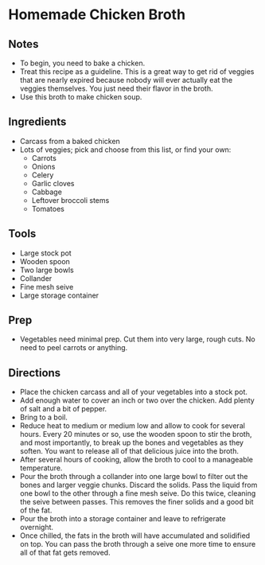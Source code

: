 # Homemade Chicken Broth

## Notes
* To begin, you need to bake a chicken.
* Treat this recipe as a guideline. This is a great way to get rid of veggies
  that are nearly expired because nobody will ever actually eat the veggies
  themselves. You just need their flavor in the broth.
* Use this broth to make chicken soup.

## Ingredients
* Carcass from a baked chicken
* Lots of veggies; pick and choose from this list, or find your own:
  * Carrots
  * Onions
  * Celery
  * Garlic cloves
  * Cabbage
  * Leftover broccoli stems
  * Tomatoes

## Tools
* Large stock pot
* Wooden spoon
* Two large bowls
* Collander
* Fine mesh seive
* Large storage container

## Prep
* Vegetables need minimal prep. Cut them into very large, rough cuts. No need
  to peel carrots or anything.

## Directions
* Place the chicken carcass and all of your vegetables into a stock pot.
* Add enough water to cover an inch or two over the chicken. Add plenty of salt
  and a bit of pepper.
* Bring to a boil.
* Reduce heat to medium or medium low and allow to cook for several hours.
  Every 20 minutes or so, use the wooden spoon to stir the broth, and most
  importantly, to break up the bones and vegetables as they soften. You want to
  release all of that delicious juice into the broth.
* After several hours of cooking, allow the broth to cool to a manageable
  temperature.
* Pour the broth through a collander into one large bowl to filter out the bones
  and larger veggie chunks. Discard the solids. Pass the liquid from one bowl
  to the other through a fine mesh seive. Do this twice, cleaning the seive
  between passes. This removes the finer solids and a good bit of the fat.
* Pour the broth into a storage container and leave to refrigerate overnight.
* Once chilled, the fats in the broth will have accumulated and solidified on
  top. You can pass the broth through a seive one more time to ensure all of
  that fat gets removed.

